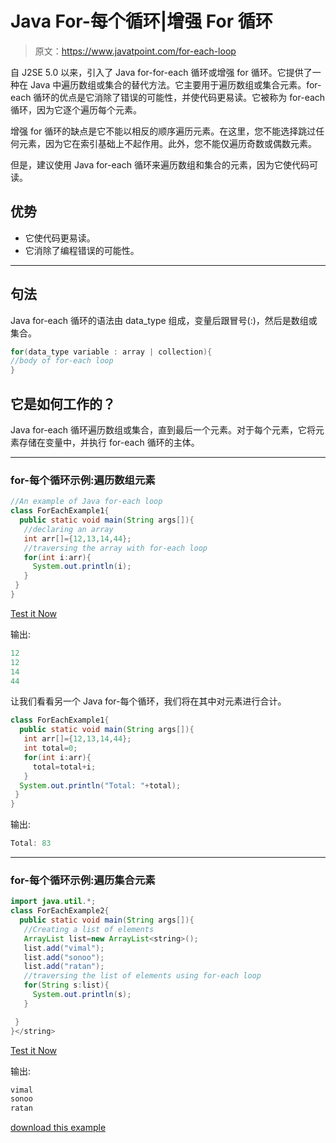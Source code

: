 # Java For-每个循环|增强 For 循环

> 原文：<https://www.javatpoint.com/for-each-loop>

自 J2SE 5.0 以来，引入了 Java for-for-each 循环或增强 for 循环。它提供了一种在 Java 中遍历数组或集合的替代方法。它主要用于遍历数组或集合元素。for-each 循环的优点是它消除了错误的可能性，并使代码更易读。它被称为 for-each 循环，因为它逐个遍历每个元素。

增强 for 循环的缺点是它不能以相反的顺序遍历元素。在这里，您不能选择跳过任何元素，因为它在索引基础上不起作用。此外，您不能仅遍历奇数或偶数元素。

但是，建议使用 Java for-each 循环来遍历数组和集合的元素，因为它使代码可读。

## 优势

*   它使代码更易读。
*   它消除了编程错误的可能性。

* * *

## 句法

Java for-each 循环的语法由 data_type 组成，变量后跟冒号(:)，然后是数组或集合。

```java
for(data_type variable : array | collection){
//body of for-each loop
}

```

## 它是如何工作的？

Java for-each 循环遍历数组或集合，直到最后一个元素。对于每个元素，它将元素存储在变量中，并执行 for-each 循环的主体。

* * *

### for-每个循环示例:遍历数组元素

```java
//An example of Java for-each loop
class ForEachExample1{
  public static void main(String args[]){
   //declaring an array
   int arr[]={12,13,14,44};
   //traversing the array with for-each loop
   for(int i:arr){
     System.out.println(i);
   }
 } 
}

```

[Test it Now](https://www.javatpoint.com/opr/test.jsp?filename=ForEachExample1)

输出:

```java
12
12
14
44

```

让我们看看另一个 Java for-每个循环，我们将在其中对元素进行合计。

```java
class ForEachExample1{
  public static void main(String args[]){
   int arr[]={12,13,14,44};
   int total=0;
   for(int i:arr){
     total=total+i;
   }
  System.out.println("Total: "+total);
 } 
}

```

输出:

```java
Total: 83

```

* * *

### for-每个循环示例:遍历集合元素

```java
import java.util.*;
class ForEachExample2{
  public static void main(String args[]){
   //Creating a list of elements
   ArrayList list=new ArrayList<string>();
   list.add("vimal");
   list.add("sonoo");
   list.add("ratan");
   //traversing the list of elements using for-each loop
   for(String s:list){
     System.out.println(s);
   }

 } 
}</string> 
```

[Test it Now](https://www.javatpoint.com/opr/test.jsp?filename=ForEachExample2)

输出:

```java
vimal
sonoo
ratan

```

[download this example](https://static.javatpoint.com/src/newjdk/foreach.zip)